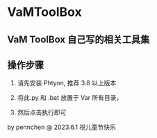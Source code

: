 # VaMToolBox
## VaM ToolBox 自己写的相关工具集

## 操作步骤

1. 请先安装 Phtyon, 推荐 3.8 以上版本

2. 将此.py 和 .bat 放置于 Var 所有目录，

3. 然后点击执行即可


by pennchen @ 2023.6.1
祝儿童节快乐